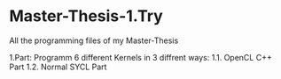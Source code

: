 # Master-Thesis-1.Try
All the programming files of my Master-Thesis

1.Part:
Programm 6 different Kernels in 3 diffrent ways:
1.1. OpenCL C++ Part
1.2. Normal SYCL Part
